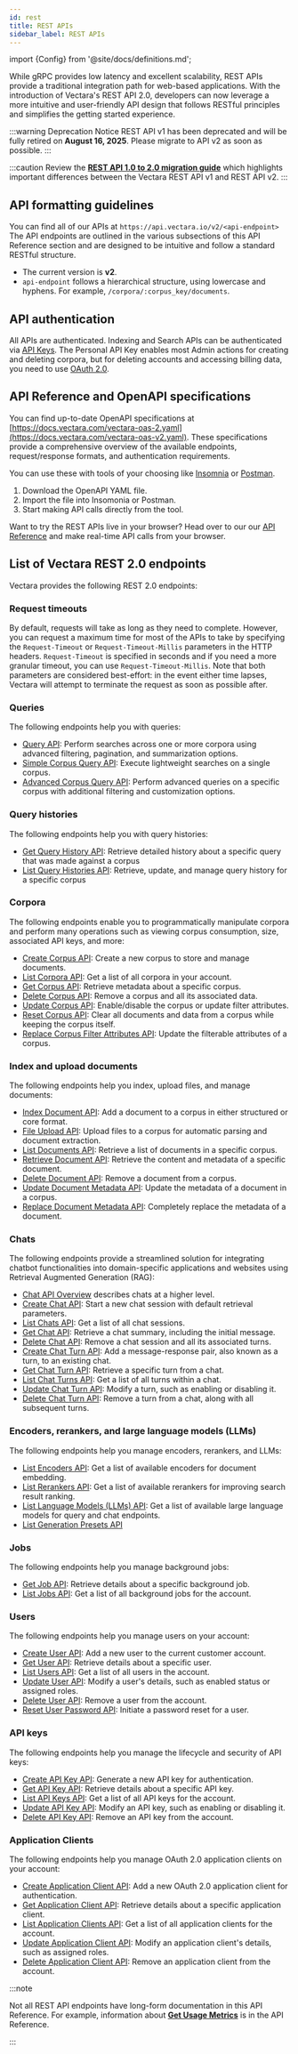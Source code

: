 ```yaml
---
id: rest
title: REST APIs
sidebar_label: REST APIs
---
```


import {Config} from '@site/docs/definitions.md';

While gRPC provides low latency and excellent scalability, REST APIs provide a
traditional integration path for web-based applications. With the introduction
of Vectara's REST API 2.0, developers can now leverage a more intuitive and
user-friendly API design that follows RESTful principles and simplifies the
getting started experience.

:::warning Deprecation Notice
REST API v1 has been deprecated and will be fully retired on **August 16, 2025**. 
Please migrate to API v2 as soon as possible.
:::

:::caution
Review the [**REST API 1.0 to 2.0 migration guide**](/docs/migration-guide-api-v2) which highlights important
differences between the Vectara REST API v1 and REST API v2.
:::

## API formatting guidelines

You can find all of our APIs at `https://api.vectara.io/v2/<api-endpoint>`
The API endpoints are outlined in the various subsections of this API
Reference section and are designed to be intuitive and follow a standard
RESTful structure.

- The current version is **v2**.
- `api-endpoint` follows a hierarchical structure, using lowercase and hyphens.
  For example, `/corpora/:corpus_key/documents`.

## API authentication

All <Config v="names.product"/> APIs are authenticated. Indexing and Search
APIs can be authenticated via [API Keys](/docs/learn/authentication/api-key-management).
The Personal API Key enables most Admin actions for creating and deleting
corpora, but for deleting accounts and accessing billing data, you need to use
[OAuth 2.0](/docs/learn/authentication/oauth-2).

## API Reference and OpenAPI specifications

You can find up-to-date OpenAPI specifications at
[https://docs.vectara.com/vectara-oas-2.yaml](https://docs.vectara.com/vectara-oas-v2.yaml).
These specifications provide a comprehensive overview of the available
endpoints, request/response formats, and authentication requirements.

You can use these with tools of your choosing like [Insomnia](https://insomnia.rest/)
or [Postman](https://www.postman.com/).

1. Download the OpenAPI YAML file.
2. Import the file into Insomonia or Postman.
3. Start making API calls directly from the tool.

Want to try the REST APIs live in your browser? Head over to our
our [API Reference](/docs/rest-api) and make
real-time API calls from your browser.

## List of Vectara REST 2.0 endpoints

Vectara provides the following REST 2.0 endpoints:

### Request timeouts

By default, requests will take as long as they need to complete.  However, you
can request a maximum time for most of the APIs to take by specifying the
`Request-Timeout` or `Request-Timeout-Millis` parameters in the HTTP headers.
`Request-Timeout` is specified in seconds and if you need a more granular
timeout, you can use `Request-Timeout-Millis`.  Note that both parameters are
considered best-effort: in the event either time lapses, Vectara will attempt
to terminate the request as soon as possible after.

### Queries

The following endpoints help you with queries:

- [Query API](/docs/api-reference/search-apis/search): Perform searches across one or more corpora
  using advanced filtering, pagination, and summarization options.
- [Simple Corpus Query API](/docs/api-reference/search-apis/search#simple-single-corpus-query): Execute lightweight
  searches on a single corpus.
- [Advanced Corpus Query API](/docs/api-reference/search-apis/search#advanced-corpus-query): Perform advanced queries on a specific corpus
  with additional filtering and customization options.

### Query histories

The following endpoints help you with query histories:
- [Get Query History API](/docs/api-reference/query-history-apis/get-query-history): Retrieve detailed history about a specific 
  query that was made against a corpus
- [List Query Histories API](/docs/api-reference/query-history-apis/get-query-histories): Retrieve, update, and manage 
  query history for a specific corpus

### Corpora

The following endpoints enable you to programmatically manipulate corpora and
perform many operations such as viewing corpus consumption, size, associated
API keys, and more:

- [Create Corpus API](/docs/api-reference/admin-apis/create-corpus): Create a new corpus to store and
  manage documents.
- [List Corpora API](/docs/api-reference/admin-apis/corpus/list-corpora): Get a list of all corpora in
  your account.
- [Get Corpus API](/docs/api-reference/admin-apis/corpus/read-corpus): Retrieve metadata about a specific corpus.
- [Delete Corpus API](/docs/api-reference/admin-apis/delete-corpus): Remove a corpus and all its associated data.
- [Update Corpus API](/docs/api-reference/admin-apis/corpus/update-corpus-enablement): Enable/disable the corpus or update
  filter attributes.
- [Reset Corpus API](/docs/api-reference/admin-apis/reset-corpus): Clear all documents and data from a corpus while keeping the
  corpus itself.
- [Replace Corpus Filter Attributes API](/docs/api-reference/admin-apis/corpus/replace-filter-attributes): Update the filterable attributes of a corpus.

### Index and upload documents

The following endpoints help you index, upload files, and manage documents:

- [Index Document API](/docs/api-reference/indexing-apis/indexing): Add a document to a corpus in either structured or
  core format.
- [File Upload API](/docs/api-reference/indexing-apis/file-upload/file-upload): Upload files to a corpus for automatic parsing
  and document extraction.
- [List Documents API](/docs/api-reference/admin-apis/corpus/list-documents): Retrieve a list of documents in a specific corpus.
- [Retrieve Document API](/docs/api-reference/admin-apis/corpus/retrieve-document): Retrieve the content and metadata of a specific document.
- [Delete Document API](/docs/api-reference/indexing-apis/deleting-documents): Remove a document from a corpus.
- [Update Document Metadata API](/docs/api-reference/indexing-apis/update-document-metadata): Update the metadata of a document in a corpus.
- [Replace Document Metadata API](/docs/api-reference/indexing-apis/replace-document-metadata): Completely replace the metadata of a document.

### Chats

The following endpoints provide a streamlined solution for integrating chatbot
functionalities into domain-specific applications and websites using
Retrieval Augmented Generation (RAG):

- [Chat API Overview](/docs/api-reference/chat-apis/chat-apis-overview) describes chats at a higher level.
- [Create Chat API](/docs/api-reference/chat-apis/create-chat): Start a new chat session with default retrieval parameters.
- [List Chats API](/docs/api-reference/chat-apis/list-chats): Get a list of all chat sessions.
- [Get Chat API](/docs/api-reference/chat-apis/get-chat): Retrieve a chat summary, including the initial message.
- [Delete Chat API](/docs/api-reference/chat-apis/delete-conversations): Remove a chat session and all its associated turns.
- [Create Chat Turn API](/docs/api-reference/chat-apis/create-chat-turn): Add a message-response pair, also known as a turn, to
  an existing chat.
- [Get Chat Turn API](/docs/api-reference/chat-apis/get-chat-turn): Retrieve a specific turn from a chat.
- [List Chat Turns API](/docs/api-reference/chat-apis/list-chat-turns): Get a list of all turns within a chat.
- [Update Chat Turn API](/docs/api-reference/chat-apis/update-chat-turn): Modify a turn, such as enabling or disabling it.
- [Delete Chat Turn API](/docs/api-reference/chat-apis/delete-turns): Remove a turn from a chat, along with all subsequent
  turns.

### Encoders, rerankers, and large language models (LLMs)

The following endpoints help you manage encoders, rerankers, and LLMs:

- [List Encoders API](/docs/api-reference/encoder-apis/list-encoders): Get a list of available encoders for
  document embedding.
- [List Rerankers API](/docs/api-reference/reranker-apis/reranker-apis): Get a list of available rerankers for
  improving search result ranking.
- [List Language Models (LLMs) API](/docs/api-reference/llms-apis/llms-api): Get a list of available large
  language models for query and chat endpoints.
- [List Generation Presets API](/docs/api-reference/generation-presets/list-generation-presets)

### Jobs

The following endpoints help you manage background jobs:

- [Get Job API](/docs/api-reference/jobs-apis/get-job): Retrieve details about a specific background job.
- [List Jobs API](/docs/api-reference/jobs-apis/list-jobs): Get a list of all background jobs for the account.

### Users

The following endpoints help you manage users on your account:

- [Create User API](/docs/api-reference/admin-apis/manage-users/create-user): Add a new user to the current customer
  account.
- [Get User API](/docs/api-reference/admin-apis/manage-users/get-user): Retrieve details about a specific user.
- [List Users API](/docs/api-reference/admin-apis/manage-users/list-users): Get a list of all users in the
  account.
- [Update User API](/docs/api-reference/admin-apis/manage-users/update-user): Modify a user's details, such as
  enabled status or assigned roles.
- [Delete User API](/docs/api-reference/admin-apis/manage-users/delete-user): Remove a user from the account.
- [Reset User Password API](/docs/api-reference/admin-apis/manage-users/reset-user-password): Initiate a password reset for
  a user.

### API keys

The following endpoints help you manage the lifecycle and security of API keys:

- [Create API Key API](/docs/api-reference/api-keys/create-api-key): Generate a new API key for authentication.
- [Get API Key API](/docs/api-reference/api-keys/get-api-key): Retrieve details about a specific API key.
- [List API Keys API](/docs/api-reference/api-keys/list-api-keys): Get a list of all API keys for the account.
- [Update API Key API](/docs/api-reference/api-keys/enable-api-key): Modify an API key, such as enabling or disabling it.
- [Delete API Key API](/docs/api-reference/api-keys/delete-api-key): Remove an API key from the account.

### Application Clients

The following endpoints help you manage OAuth 2.0 application clients on your
account:

- [Create Application Client API](/docs/api-reference/app-clients/create-app-client): Add a new OAuth 2.0 application client for authentication.
- [Get Application Client API](/docs/api-reference/app-clients/get-app-client): Retrieve details about a specific application client.
- [List Application Clients API](/docs/api-reference/app-clients/list-app-clients): Get a list of all application clients for the account.
- [Update Application Client API](/docs/api-reference/app-clients/update-app-client): Modify an application client's details, such as assigned roles.
- [Delete Application Client API](/docs/api-reference/app-clients/delete-app-client): Remove an application client from the account.

:::note

Not all REST API endpoints have long-form documentation in this API Reference.
For example, information about [**Get Usage Metrics**](/docs/1.0/rest-api/get-usage-metrics) is in the
API Reference.

:::
